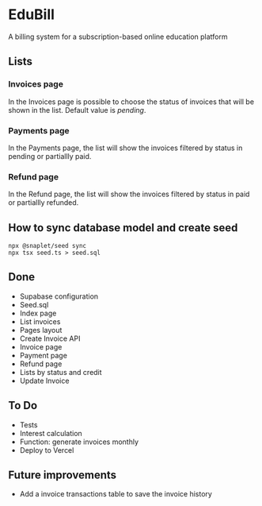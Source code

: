 # EduBill

A billing system for a subscription-based online education platform

## Lists

### Invoices page

In the Invoices page is possible to choose the status of invoices that will be shown in the list. Default value is *pending*.

### Payments page

In the Payments page, the list will show the invoices filtered by status in pending or partiallly paid.

### Refund page

In the Refund page, the list will show the invoices filtered by status in paid or partiallly refunded.

## How to sync database model and create seed

```
npx @snaplet/seed sync
npx tsx seed.ts > seed.sql
```

## Done
- Supabase configuration
- Seed.sql
- Index page
- List invoices
- Pages layout
- Create Invoice API
- Invoice page
- Payment page
- Refund page
- Lists by status and credit
- Update Invoice

## To Do

- Tests
- Interest calculation
- Function: generate invoices monthly
- Deploy to Vercel

## Future improvements
- Add a invoice transactions table to save the invoice history